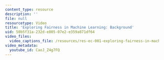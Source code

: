 ```yaml
---
content_type: resource
description: ''
file: null
resourcetype: Video
title: 'Exploring Fairness in Machine Learning: Background'
uid: 50b5f31a-232d-e805-07e2-e359a871df64
video_files:
  video_captions_file: /resources/res-ec-001-exploring-fairness-in-machine-learning-for-international-development-spring-2020/module-one-introduction/background/exploring-fairness-in-machine-learning-background/CaoJ_Z4g7FQ.vtt
video_metadata:
  youtube_id: CaoJ_Z4g7FQ
---
```

